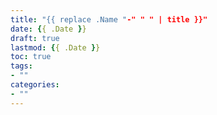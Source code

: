 ```yaml
---
title: "{{ replace .Name "-" " " | title }}"
date: {{ .Date }}
draft: true
lastmod: {{ .Date }}
toc: true
tags: 
- ""
categories:
- ""
---
```


